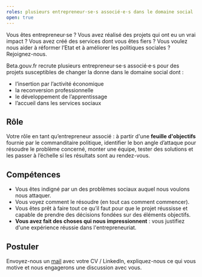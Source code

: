 ```yaml
---
roles: plusieurs entrepreneur·se·s associé·e·s dans le domaine social
open: true
---
```


Vous êtes entrepreneur·se ? Vous avez réalisé des projets qui ont eu un vrai impact ? Vous avez créé des services dont vous êtes fiers ? Vous voulez nous aider à réformer l’Etat et à améliorer les politiques sociales ? Rejoignez-nous.

<!--more-->

Beta.gouv.fr recrute plusieurs entrepreneur·se·s associé·e·s pour des projets susceptibles de changer la donne dans le domaine social dont :
- l’insertion par l’activité économique
- la reconversion professionnelle
- le développement de l’apprentissage
- l’accueil dans les services sociaux

## Rôle

Votre rôle en tant qu’entrepreneur associé : à partir d'une __feuille d'objectifs__ fournie par le commanditaire politique, identifier le bon angle d’attaque pour résoudre le problème concerné, monter une équipe, tester des solutions et les passer à l’échelle si les résultats sont au rendez-vous.

## Compétences

- Vous êtes indigné par un des problèmes sociaux auquel nous voulons nous attaquer.
- Vous voyez comment le résoudre (en tout cas comment commencer).
- Vous êtes prêt à faire tout ce qu’il faut pour que le projet réussisse et capable de prendre des décisions fondées sur des éléments objectifs.
- __Vous avez fait des choses qui nous impressionnent__ : vous justifiez d'une expérience réussie dans l'entrepreneuriat.

## Postuler

Envoyez-nous un [mail](mailto:recrutement@beta.gouv.fr) avec votre CV / LinkedIn, expliquez-nous ce qui vous motive et nous engagerons une discussion avec vous.
